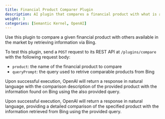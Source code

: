 ```yaml
---
title: Financial Product Comparer Plugin
description: AI plugin that compares a financial product with what is available on the market.
weight: 3
categories: [Semantic Kernel, OpenAI]
---
```


Use this plugin to compare a given financial product with others available in the market by retrieving information via Bing.

To test this plugin, send a `POST` request to its REST API at `/plugins/compare` with the following request body:

- `product`: the name of the financial product to compare
- `queryPrompt`: the query used to retrive comparable products from Bing

Upon successful execution, OpenAI will return a response in natural language with the comparison description of the provided product with the information found on Bing using the also provided query.

Upon successful execution, OpenAI will return a response in natural language, providing a detailed comparison of the specified product with the information retrieved from Bing using the provided query.
